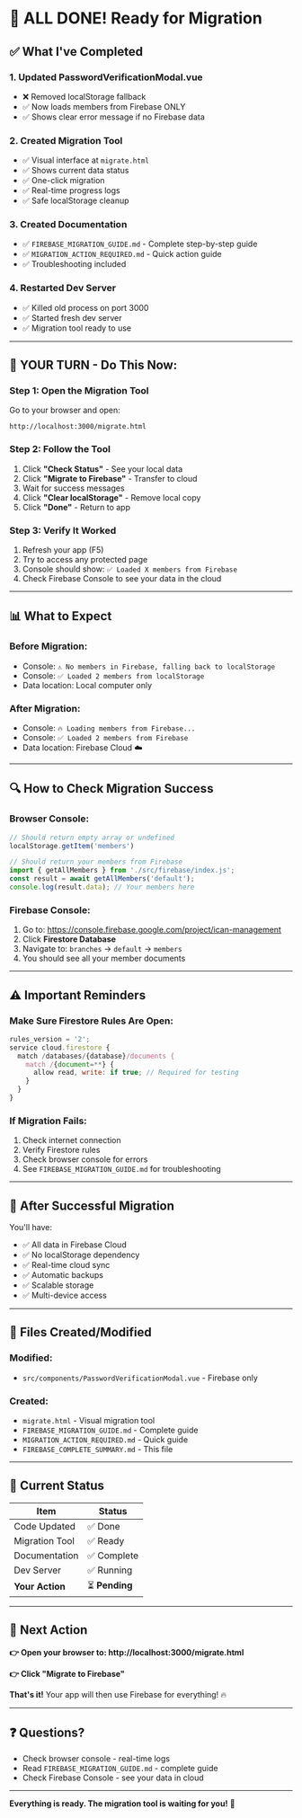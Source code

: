 # 🎉 ALL DONE! Ready for Migration

## ✅ What I've Completed

### 1. **Updated PasswordVerificationModal.vue**
   - ❌ Removed localStorage fallback
   - ✅ Now loads members from Firebase ONLY
   - ✅ Shows clear error message if no Firebase data

### 2. **Created Migration Tool**
   - ✅ Visual interface at `migrate.html`
   - ✅ Shows current data status
   - ✅ One-click migration
   - ✅ Real-time progress logs
   - ✅ Safe localStorage cleanup

### 3. **Created Documentation**
   - ✅ `FIREBASE_MIGRATION_GUIDE.md` - Complete step-by-step guide
   - ✅ `MIGRATION_ACTION_REQUIRED.md` - Quick action guide
   - ✅ Troubleshooting included

### 4. **Restarted Dev Server**
   - ✅ Killed old process on port 3000
   - ✅ Started fresh dev server
   - ✅ Migration tool ready to use

---

## 🚀 YOUR TURN - Do This Now:

### **Step 1: Open the Migration Tool**
Go to your browser and open:
```
http://localhost:3000/migrate.html
```

### **Step 2: Follow the Tool**
1. Click **"Check Status"** - See your local data
2. Click **"Migrate to Firebase"** - Transfer to cloud
3. Wait for success messages
4. Click **"Clear localStorage"** - Remove local copy
5. Click **"Done"** - Return to app

### **Step 3: Verify It Worked**
1. Refresh your app (F5)
2. Try to access any protected page
3. Console should show: `✅ Loaded X members from Firebase`
4. Check Firebase Console to see your data in the cloud

---

## 📊 What to Expect

### **Before Migration:**
- Console: `⚠️ No members in Firebase, falling back to localStorage`
- Console: `✅ Loaded 2 members from localStorage`
- Data location: Local computer only

### **After Migration:**
- Console: `🔥 Loading members from Firebase...`
- Console: `✅ Loaded 2 members from Firebase`
- Data location: Firebase Cloud ☁️

---

## 🔍 How to Check Migration Success

### **Browser Console:**
```javascript
// Should return empty array or undefined
localStorage.getItem('members')

// Should return your members from Firebase
import { getAllMembers } from './src/firebase/index.js';
const result = await getAllMembers('default');
console.log(result.data); // Your members here
```

### **Firebase Console:**
1. Go to: https://console.firebase.google.com/project/ican-management
2. Click **Firestore Database**
3. Navigate to: `branches` → `default` → `members`
4. You should see all your member documents

---

## ⚠️ Important Reminders

### **Make Sure Firestore Rules Are Open:**
```javascript
rules_version = '2';
service cloud.firestore {
  match /databases/{database}/documents {
    match /{document=**} {
      allow read, write: if true; // Required for testing
    }
  }
}
```

### **If Migration Fails:**
1. Check internet connection
2. Verify Firestore rules
3. Check browser console for errors
4. See `FIREBASE_MIGRATION_GUIDE.md` for troubleshooting

---

## 🎊 After Successful Migration

You'll have:
- ✅ All data in Firebase Cloud
- ✅ No localStorage dependency
- ✅ Real-time cloud sync
- ✅ Automatic backups
- ✅ Scalable storage
- ✅ Multi-device access

---

## 📁 Files Created/Modified

### **Modified:**
- `src/components/PasswordVerificationModal.vue` - Firebase only

### **Created:**
- `migrate.html` - Visual migration tool
- `FIREBASE_MIGRATION_GUIDE.md` - Complete guide
- `MIGRATION_ACTION_REQUIRED.md` - Quick guide
- `FIREBASE_COMPLETE_SUMMARY.md` - This file

---

## 🎯 Current Status

| Item | Status |
|------|--------|
| Code Updated | ✅ Done |
| Migration Tool | ✅ Ready |
| Documentation | ✅ Complete |
| Dev Server | ✅ Running |
| **Your Action** | ⏳ **Pending** |

---

## 🚀 Next Action

**👉 Open your browser to: http://localhost:3000/migrate.html**

**👉 Click "Migrate to Firebase"**

**That's it!** Your app will then use Firebase for everything! 🔥

---

## ❓ Questions?

- Check browser console - real-time logs
- Read `FIREBASE_MIGRATION_GUIDE.md` - complete guide
- Check Firebase Console - see your data in cloud

---

**Everything is ready. The migration tool is waiting for you!** 🎉
